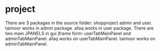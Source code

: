 # project
There are 3 packages in the source folder: shopproject admin and user.
taimoor works in admin package.
afaq works in user package.
There are two main JPANELS in gui jframe form: userTabMainPanel and adminTabMainPanel.
afaq works on userTabMainPanel.
taimoor works on adminTabMainPanel.
